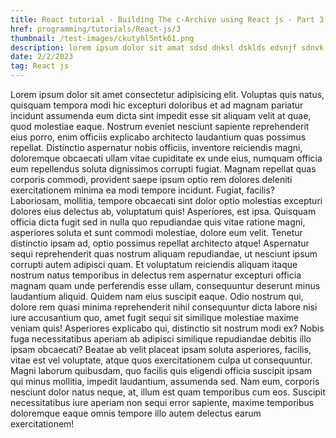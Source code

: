 ```yaml
---
title: React tutorial - Building The c-Archive using React js - Part 3
href: programming/tutorials/React-js/3
thumbnail: /test-images/ckutyhl5ntk61.png
description: lorem ipsum dolor sit amat sdsd dnksl dsklds edsnjf sdnvk ernj vernvje reev
date: 2/2/2023
tag: React js
---
```


Lorem ipsum dolor sit amet consectetur adipisicing elit. Voluptas quis natus,
quisquam tempora modi hic excepturi doloribus et ad magnam pariatur incidunt
assumenda eum dicta sint impedit esse sit aliquam velit at quae, quod molestiae
eaque. Nostrum eveniet nesciunt sapiente reprehenderit eius porro, enim officiis
explicabo architecto laudantium quas possimus repellat. Distinctio aspernatur
nobis officiis, inventore reiciendis magni, doloremque obcaecati ullam vitae
cupiditate ex unde eius, numquam officia eum repellendus soluta dignissimos
corrupti fugiat. Magnam repellat quas corporis commodi, provident saepe ipsum
optio rem dolores deleniti exercitationem minima ea modi tempore incidunt.
Fugiat, facilis? Laboriosam, mollitia, tempore obcaecati sint dolor optio
molestias excepturi dolores eius delectus ab, voluptatum quis! Asperiores, est
ipsa. Quisquam officia dicta fugit sed in nulla quo repudiandae quis vitae
ratione magni, asperiores soluta et sunt commodi molestiae, dolore eum velit.
Tenetur distinctio ipsam ad, optio possimus repellat architecto atque!
Aspernatur sequi reprehenderit quas nostrum aliquam repudiandae, ut nesciunt
ipsum corrupti autem adipisci quam. Et voluptatum reiciendis aliquam itaque
nostrum natus temporibus in delectus rem aspernatur excepturi officia magnam
quam unde perferendis esse ullam, consequuntur deserunt minus laudantium
aliquid. Quidem nam eius suscipit eaque. Odio nostrum qui, dolore rem quasi
minima reprehenderit nihil consequuntur dicta labore nisi iure accusantium quo,
amet fugit sequi sit similique molestiae maxime veniam quis! Asperiores
explicabo qui, distinctio sit nostrum modi ex? Nobis fuga necessitatibus aperiam
ab adipisci similique repudiandae debitis illo ipsam obcaecati? Beatae ab velit
placeat ipsam soluta asperiores, facilis, vitae est vel voluptate, atque quos
exercitationem culpa ut consequuntur. Magni laborum quibusdam, quo facilis quis
eligendi officia suscipit ipsam qui minus mollitia, impedit laudantium,
assumenda sed. Nam eum, corporis nesciunt dolor natus neque, at, illum est quam
temporibus cum eos. Suscipit necessitatibus iure aperiam non sequi error
sapiente, maxime temporibus doloremque eaque omnis tempore illo autem delectus
earum exercitationem!
